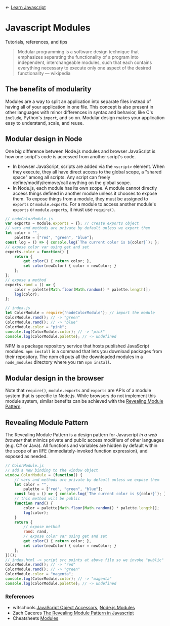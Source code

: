 ← [Learn Javascript](README.md)

# Javascript Modules
Tutorials, references, and tips


> Modular programming is a software design technique that emphasizes separating the functionality of a program into independent, interchangeable modules, such that each contains everything necessary to execute only one aspect of the desired functionality — wikipedia



## The benefits of modularity

Modules are a way to split an application into separate files instead of having all of your application in one file. This concept is also present in other languages with minor differences in syntax and behavior, like C's `include`, Python's `import`, and so on. Modular design makes your application easy to understand, scale, and reuse.



## Modular design in Node

One big difference between Node.js modules and browser JavaScript is how one script's code is accessed from another script's code.

- In browser JavaScript, scripts are added via the `<script>` element. When they execute, they all have direct access to the global scope, a "shared space" among all scripts. Any script can freely define/modify/remove/call anything on the global scope.
- In Node.js, each module has its own scope. A module cannot directly access things defined in another module unless it chooses to expose them. To expose things from a module, they must be assigned to `exports` or `module.exports`. For a module to access another module's `exports` or `module.exports`, it must use `require()`.

```js
// nodeColorModule.js
var exports = module.exports = {}; // create exports object
// vars and methods are private by default unless we export them
let color = "",
	palette = ["red", "green", "blue"];
const log = () => { console.log(`The current color is ${color}`); };
// expose color var using get and set
exports.color = function() {
	return {
		get color() { return color; },
		set color(newColor) { color = newColor; }
	};
};
// expose a method
exports.rand = () => {
	color = palette[Math.floor(Math.random() * palette.length)];
	log(color);
};

// index.js
let ColorModule = require('nodeColorModule'); // import the module
ColorModule.rand(); // -> "green"
ColorModule.rand(); // -> "blue"
ColorModule.color = "pink";
console.log(ColorModule.color); // -> "pink"
console.log(ColorModule.palette); // -> undefined
```

NPM is a package repository service that hosts published JavaScript modules. `npm install` is a command that lets you download packages from their repository. The npm cli puts all the downloaded modules in a `node_modules` directory where you ran `npm install`.



## Modular design in the browser

Note that `require()`, `module.exports` and `exports` are APIs of a module system that is specific to Node.js. While browsers do not implement this module system, similar benefits can be achieved with the [Revealing Module Pattern](https://www.oreilly.com/library/view/learning-javascript-design/9781449334840/ch09s03.html).



## Revealing Module Pattern

The Revealing Module Pattern is a design pattern for Javascript *in a web browser* that mimics private and public access modifiers of other languages (e.g. C# or Java). All functions and variables are hidden by default within the scope of an IIFE (immediately-invoked function expression), and exposed as needed.

```js
// ColorModule.js
// add a new binding to the window object
window.ColorModule = (function() {
	// vars and methods are private by default unless we expose them
	let color = "",
		palette = ["red", "green", "blue"];
	const log = () => { console.log(`The current color is ${color}`); };
	// this method will be public
	function rand() {
		color = palette[Math.floor(Math.random() * palette.length)];
		log(color);
	}
	return {
		// expose method
		rand: rand,
		// expose color var using get and set
		get color() { return color; },
		set color(newColor) { color = newColor; }
	};
})();
// index.html -> script src points at above file so we invoke "public" methods
ColorModule.rand(); // -> "red"
ColorModule.rand(); // -> "green"
ColorModule.color = "magenta";
console.log(ColorModule.color); // -> "magenta"
console.log(ColorModule.palette); // -> undefined
```

### References
- w3schools [JavaScript Object Accessors](https://www.w3schools.com/js/js_object_accessors.asp), [Node.js Modules](https://www.w3schools.com/nodejs/nodejs_modules.asp)
- Zach Caceres [The Revealing Module Pattern in Javascript](https://gist.github.com/zcaceres/bb0eec99c02dda6aac0e041d0d4d7bf2#file-revealing-module-pattern-md)
- Cheatsheets [Modules](reference-sheets/js-11-modules.pdf)
